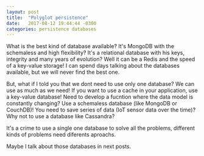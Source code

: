 ```yaml
---
layout: post
title:  "Polyglot persistence"
date:   2017-08-12 19:44:44 -0300
categories: persistence databases
---
```


What is the best kind of database available? It's MongoDB with the schemaless and high flexibility? It's a relational database with his keys, integrity and many years of evolution? Well it can be a Redis and the speed of a key-value storage! I can spend days talking about the databases available, but we will never find the best one.

But, what if I told you that we dont need to use only one database? We can use as much as we need! If you want to use a cache in your application, use a key-value database! Need to develop a fucntion where the data model is constantly changing? Use a schemaless database (like MongoDB or CouchDB)! You need to save series of data (IoT sensor data over the time)? Why not to use a database like Cassandra?

It's a crime to use a single one database to solve all the problems, different kinds of problems need diferents aproachs.

Maybe I talk about those databases in next posts.
